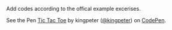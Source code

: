 Add codes according to the offical example excerises.


<p data-height="265" data-theme-id="0" data-slug-hash="GyProW" data-default-tab="js,result" data-user="kingpeter" data-embed-version="2" data-pen-title="Tic Tac Toe" class="codepen">See the Pen <a href="https://codepen.io/kingpeter/pen/GyProW/">Tic Tac Toe</a> by kingpeter (<a href="https://codepen.io/kingpeter">@kingpeter</a>) on <a href="https://codepen.io">CodePen</a>.</p>
<script async src="https://production-assets.codepen.io/assets/embed/ei.js"></script>
